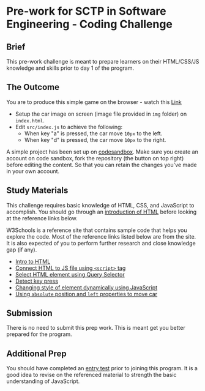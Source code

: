 # Pre-work for SCTP in Software Engineering - Coding Challenge

## Brief

This pre-work challenge is meant to prepare learners on their HTML/CSS/JS knowledge and skills prior to day 1 of the program.

## The Outcome

You are to produce this simple game on the browser - watch this [Link](https://youtu.be/ueNIqkuZTtk)

- Setup the car image on screen (image file provided in `img` folder) on `index.html`.
- Edit `src/index.js` to achieve the following:
    - When key "a" is pressed, the car move `10px` to the left.
    - When key "d" is pressed, the car move `10px` to the right.

A simple project has been set up on [codesandbox](https://codesandbox.io/s/sctp-se-prepwork-nnmogu). Make sure you create an account on code sandbox, fork the repository (the button on top right) before editing the content. So that you can retain the changes you've made in your own account.

## Study Materials

This challenge requires basic knowledge of HTML, CSS, and JavaScript to accomplish. You should go through an [introduction of HTML](https://youtu.be/qz0aGYrrlhU) before looking at the reference links below. 

W3Schools is a reference site that contains sample code that helps you explore the code. Most of the reference links listed below are from the site. It is also expected of you to perform further research and close knowledge gap (if any).

- [Intro to HTML](https://www.w3schools.com/html/html_intro.asp)
- [Connect HTML to JS file using `<script>` tag](https://www.w3schools.com/tags/att_script_src.asp)
- [Select HTML element using Query Selector](https://www.w3schools.com/jsref/met_document_queryselector.asp)
- [Detect key press](https://stackoverflow.com/questions/24028225/addeventlistener-keypress-doesnt-register-key-presses)
- [Changing style of element dynamically using JavaScript](https://www.w3schools.com/js/js_htmldom_css.asp)
- [Using `absolute` position and `left` properties to move car](https://www.w3schools.com/css/css_positioning.asp)

## Submission

There is no need to submit this prep work. This is meant get you better prepared for the program.

## Additional Prep

You should have completed an [entry test](https://github.com/su-ntu-ctp/6m-software-entry-test) prior to joining this program. It is a good idea to revise on the referenced material to strength the basic understanding of JavaScript.
